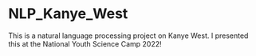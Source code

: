 # NLP_Kanye_West
This is a natural language processing project on Kanye West. I presented this at the National Youth Science Camp 2022!
